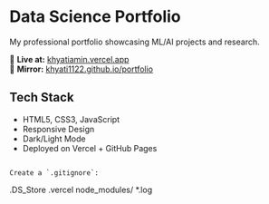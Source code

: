 # Data Science Portfolio

My professional portfolio showcasing ML/AI projects and research.

🔗 **Live at:** [khyatiamin.vercel.app](https://khyatiamin.vercel.app)  
🔗 **Mirror:** [khyati1122.github.io/portfolio](https://khyati1122.github.io/portfolio)

## Tech Stack
- HTML5, CSS3, JavaScript
- Responsive Design
- Dark/Light Mode
- Deployed on Vercel + GitHub Pages
```

Create a `.gitignore`:
```
.DS_Store
.vercel
node_modules/
*.log
